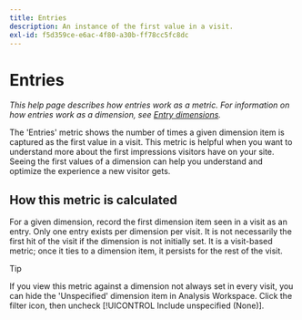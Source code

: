 ```yaml
---
title: Entries
description: An instance of the first value in a visit.
exl-id: f5d359ce-e6ac-4f80-a30b-ff78cc5fc8dc
---
```

# Entries

*This help page describes how entries work as a metric. For information on how entries work as a dimension, see [Entry dimensions](../dimensions/entry-dimensions.md).*

The 'Entries' metric shows the number of times a given dimension item is captured as the first value in a visit. This metric is helpful when you want to understand more about the first impressions visitors have on your site. Seeing the first values of a dimension can help you understand and optimize the experience a new visitor gets.

## How this metric is calculated

For a given dimension, record the first dimension item seen in a visit as an entry. Only one entry exists per dimension per visit. It is not necessarily the first hit of the visit if the dimension is not initially set. It is a visit-based metric; once it ties to a dimension item, it persists for the rest of the visit.

>[!TIP]
>
>If you view this metric against a dimension not always set in every visit, you can hide the 'Unspecified' dimension item in Analysis Workspace. Click the filter icon, then uncheck [!UICONTROL Include unspecified (None)].
